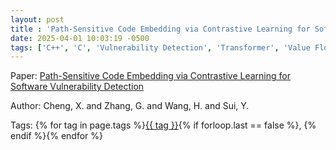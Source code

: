```yaml
---
layout: post
title : 'Path-Sensitive Code Embedding via Contrastive Learning for Software Vulnerability Detection'
date: 2025-04-01 10:03:19 -0500
tags: ['C++', 'C', 'Vulnerability Detection', 'Transformer', 'Value Flow Graph (VFG)']
---
```

Paper: [Path-Sensitive Code Embedding via Contrastive Learning for Software Vulnerability Detection](https://dl-acm-org.proxy.library.nd.edu/doi/pdf/10.1145/3533767.3534371)

Author: Cheng, X. and Zhang, G. and Wang, H. and Sui, Y.




 Tags: 
    <span>
    {% for tag in page.tags %}<a href="{{ site.baseurl }}tags/#{{ tag | slugify }}">{{ tag }}</a>{% if forloop.last == false %}, {% endif %}{% endfor %}
    </span>
